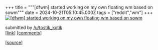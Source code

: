 +++
title = """[dfwm] started working on my own floating wm based on sowm"""
date = 2024-10-21T05:10:45.000Z
tags = ["reddit","wm"]
+++
[![[dfwm] started working on my own floating wm based on sowm](https://preview.redd.it/41ah8kl2m1wd1.png?width=640&crop=smart&auto=webp&s=b4fad0e593a030da78caeb655ad25752e2e72b04 "[dfwm] started working on my own floating wm based on sowm")](https://www.reddit.com/r/unixporn/comments/1g8i6zw/dfwm_started_working_on_my_own_floating_wm_based/)

submitted by [/u/tostik\_kotik](https://www.reddit.com/user/tostik_kotik)  
[\[link\]](https://i.redd.it/41ah8kl2m1wd1.png) [\[comments\]](https://www.reddit.com/r/unixporn/comments/1g8i6zw/dfwm_started_working_on_my_own_floating_wm_based/)

[[source]](https://www.reddit.com/r/unixporn/comments/1g8i6zw/dfwm_started_working_on_my_own_floating_wm_based/)
